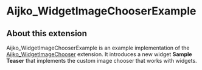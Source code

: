 Aijko_WidgetImageChooserExample
========================

## About this extension

Aijko_WidgetImageChooserExample is an example implementation of the [Aijko_WidgetImageChooser](https://github.com/aijko/aijko-widgetimagechooser) extension. It introduces a
new widget **Sample Teaser** that implements the custom image chooser that works with widgets.